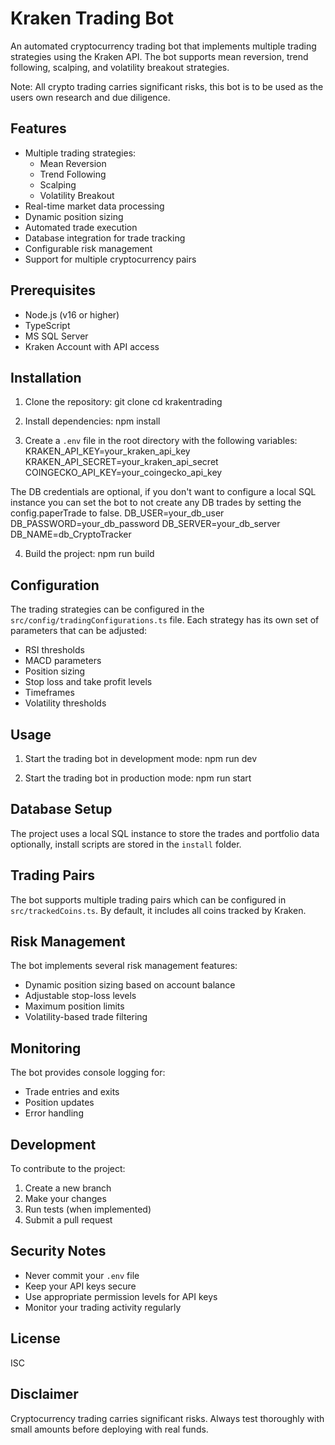 # Kraken Trading Bot

An automated cryptocurrency trading bot that implements multiple trading strategies using the Kraken API. The bot supports mean reversion, trend following, scalping, and volatility breakout strategies.

Note: All crypto trading carries significant risks, this bot is to be used as the users own research and due diligence.

## Features

- Multiple trading strategies:
  - Mean Reversion
  - Trend Following
  - Scalping
  - Volatility Breakout
- Real-time market data processing
- Dynamic position sizing
- Automated trade execution
- Database integration for trade tracking
- Configurable risk management
- Support for multiple cryptocurrency pairs

## Prerequisites

- Node.js (v16 or higher)
- TypeScript
- MS SQL Server
- Kraken Account with API access

## Installation

1. Clone the repository:
git clone <repository-url>
cd krakentrading

2. Install dependencies:
npm install

3. Create a `.env` file in the root directory with the following variables:
KRAKEN_API_KEY=your_kraken_api_key
KRAKEN_API_SECRET=your_kraken_api_secret
COINGECKO_API_KEY=your_coingecko_api_key

The DB credentials are optional, if you don't want to configure a local SQL instance you can set the bot to not create any DB trades by setting the config.paperTrade to false.
DB_USER=your_db_user
DB_PASSWORD=your_db_password
DB_SERVER=your_db_server
DB_NAME=db_CryptoTracker

4. Build the project:
npm run build


## Configuration

The trading strategies can be configured in the `src/config/tradingConfigurations.ts` file. Each strategy has its own set of parameters that can be adjusted:

- RSI thresholds
- MACD parameters
- Position sizing
- Stop loss and take profit levels
- Timeframes
- Volatility thresholds

## Usage

1. Start the trading bot in development mode:
npm run dev

2. Start the trading bot in production mode:
npm run start


## Database Setup

The project uses a local SQL instance to store the trades and portfolio data optionally, install scripts are stored in the `install` folder.

## Trading Pairs

The bot supports multiple trading pairs which can be configured in `src/trackedCoins.ts`. By default, it includes all coins tracked by Kraken.

## Risk Management

The bot implements several risk management features:
- Dynamic position sizing based on account balance
- Adjustable stop-loss levels
- Maximum position limits
- Volatility-based trade filtering

## Monitoring

The bot provides console logging for:
- Trade entries and exits
- Position updates
- Error handling

## Development

To contribute to the project:

1. Create a new branch
2. Make your changes
3. Run tests (when implemented)
4. Submit a pull request

## Security Notes

- Never commit your `.env` file
- Keep your API keys secure
- Use appropriate permission levels for API keys
- Monitor your trading activity regularly

## License

ISC

## Disclaimer

Cryptocurrency trading carries significant risks. Always test thoroughly with small amounts before deploying with real funds.